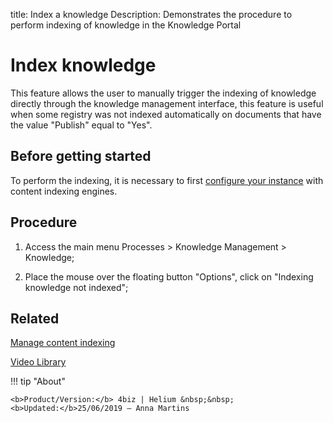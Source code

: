 title: Index a knowledge
Description: Demonstrates the procedure to perform indexing of knowledge in the Knowledge Portal

# Index knowledge

This feature allows the user to manually trigger the indexing of knowledge directly through the knowledge management interface, this feature is useful when some registry was not indexed automatically on documents that have the value "Publish" equal to "Yes".

## Before getting started

To perform the indexing, it is necessary to first [configure your instance][1] with content indexing engines.

## Procedure

1.  Access the main menu Processes > Knowledge Management > Knowledge;

2.  Place the mouse over the floating button "Options", click on "Indexing knowledge not indexed";


## Related

[Manage content indexing](/en-us/4biz-helium/platform-administration/data-indexing/configuration.html)


<i class='fa fa-youtube-play  fa-2x' style='color:#97ce17;vertical-align: middle;'> </i> [Video Library](https://www.youtube.com/playlist?list=PLB5qK2uzf2ROOaL7DsS86sLx4ilNgruEc)

!!! tip "About"

    <b>Product/Version:</b> 4biz | Helium &nbsp;&nbsp;
    <b>Updated:</b>25/06/2019 – Anna Martins

[1]:/en-us/4biz-helium/platform-administration/data-indexing/configuration.html
